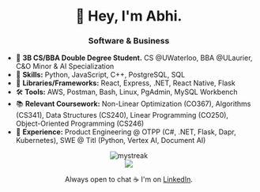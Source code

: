 <h1 align="center">
  👋 Hey, I'm Abhi.
</h1>

<h3 align="center">
  Software & Business
</h3>

- 👀 **3B CS/BBA Double Degree Student.** CS @UWaterloo, BBA @ULaurier, C&O Minor & AI Specialization
- 🌱 **Skills:** Python, JavaScript, C++, PostgreSQL, SQL
- 🧩 **Libraries/Frameworks:** React, Express, .NET, React Native, Flask
- 🛠️ **Tools:** AWS, Postman, Bash, Linux, PgAdmin, MySQL Workbench
- 📚 **Relevant Coursework:** Non-Linear Optimization (CO367), Algorithms (CS341), Data Structures (CS240), Linear Programming (CO250), Object-Oriented Programming (CS246) 
- 💼 **Experience:** Product Engineering @ OTPP (C#, .NET, Flask, Dapr, Kubernetes), SWE @ Titl (Python, Vertex AI, Document AI)

<p align="center">
  <img src="https://github-readme-streak-stats.herokuapp.com/?user=abhishekdinesan&theme=tokyonight" alt="mystreak"/> <br>
  <a href="https://skillicons.dev">
    <img src="https://skillicons.dev/icons?i=javascript,python,react,django,c,cpp,mysql" />
  </a>
</p>

<div align="center">
  Always open to chat ☕ I'm on <a href="https://www.linkedin.com/in/abhishekdinesan">LinkedIn</a>. <br>
</div>

